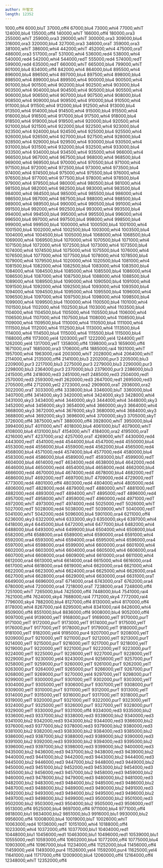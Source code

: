```yaml
---
author: 叶智文
length: 12352
---
```

1000,off4
6000,bluT
37000,off4
67000,blu4
73000,whi4
77000,whiT
124000,blu4
135000,off4
140000,whiT
166000,off4
180000,ora3
255000,whiT
259000,ora3
290000,whiT
300000,ora3
309000,blu4
316000,ora3
320000,blu4
327000,ora3
346000,oraT
359000,ora3
381000,whiT
386000,whi4
442000,whiT
452000,whi4
475000,oraT
486000,ora3
517000,oraT
531000,whi4
536000,red4
538000,whi4
540000,red4
542000,whi4
544000,redT
555000,red4
574000,redT
599000,red4
635000,redT
660000,whiT
665000,blu4
799000,whiT
801000,blu4
834000,off4
842000,whi4
864000,blu4
895500,whi4
896000,blu4
896500,whi4
897000,blu4
897500,whi4
898000,blu4
898500,whi4
899000,blu4
899500,whi4
900000,blu4
900500,whi4
901000,blu4
901500,whi4
902000,blu4
902500,whi4
903000,blu4
903500,whi4
904000,blu4
904500,whi4
905000,blu4
905500,whi4
906000,blu4
906500,whi4
907000,blu4
907500,whi4
908000,blu4
908500,whi4
909000,blu4
909500,whi4
910000,blu4
910500,whi4
911000,blu4
911500,whi4
912000,blu4
912500,whi4
913000,blu4
913500,whi4
914000,blu4
914500,whi4
915000,blu4
915500,whi4
916000,blu4
916500,whi4
917000,blu4
917500,whi4
918000,blu4
918500,whi4
919000,blu4
919500,whi4
920000,blu4
920500,whi4
921000,blu4
921500,whi4
922000,blu4
922500,whi4
923000,blu4
923500,whi4
924000,blu4
924500,whi4
925000,blu4
925500,whi4
926000,blu4
926500,whi4
927000,blu4
927500,whi4
928000,blu4
928500,whi4
929000,blu4
929500,whi4
930000,blu4
930500,whi4
931000,blu4
931500,whi4
932000,blu4
932500,whi4
933000,blu4
933500,whi4
934000,blu4
934500,whi4
935000,whi4
966000,whi4
966500,blu4
967000,whi4
967500,blu4
968000,whi4
968500,blu4
969000,whi4
969500,blu4
970000,whi4
970500,blu4
971000,whi4
971500,blu4
972000,whi4
972500,blu4
973000,whi4
973500,blu4
974000,whi4
974500,blu4
975000,whi4
975500,blu4
976000,whi4
976500,blu4
977000,whi4
977500,blu4
978000,whi4
978500,blu4
979000,whi4
979500,blu4
980000,whi4
980500,blu4
981000,whi4
981500,blu4
982000,whi4
982500,blu4
983000,whi4
983500,blu4
984000,whi4
984500,blu4
985000,whi4
985500,blu4
986000,whi4
986500,blu4
987000,whi4
987500,blu4
988000,whi4
988500,blu4
989000,whi4
989500,blu4
990000,whi4
990500,blu4
991000,whi4
991500,blu4
992000,whi4
992500,blu4
993000,whi4
993500,blu4
994000,whi4
994500,blu4
995000,whi4
995500,blu4
996000,whi4
996500,blu4
997000,whi4
997500,blu4
998000,whi4
998500,blu4
999000,whi4
999500,blu4
1000000,whi4
1000500,blu4
1001000,whi4
1001500,blu4
1002000,whi4
1002500,blu4
1003000,whi4
1003500,blu4
1004000,whi4
1004500,blu4
1005000,blu4
1068000,whi4
1068500,blu4
1069000,whi4
1069500,blu4
1070000,whi4
1070500,blu4
1071000,whi4
1071500,blu4
1072000,whi4
1072500,blu4
1073000,whi4
1073500,blu4
1074000,whi4
1074500,blu4
1075000,whi4
1075500,blu4
1076000,whi4
1076500,blu4
1077000,whi4
1077500,blu4
1078000,whi4
1078500,blu4
1079000,whi4
1079500,blu4
1020000,whi4
1020500,blu4
1081000,whi4
1081500,blu4
1082000,whi4
1082500,blu4
1083000,whi4
1083500,blu4
1084000,whi4
1084500,blu4
1085000,whi4
1085500,blu4
1086000,whi4
1086500,blu4
1087000,whi4
1087500,blu4
1088000,whi4
1088500,blu4
1089000,whi4
1089500,blu4
1090000,whi4
1090500,blu4
1091000,whi4
1091500,blu4
1092000,whi4
1092500,blu4
1093000,whi4
1093500,blu4
1094000,whi4
1094500,blu4
1095000,whi4
1095500,blu4
1096000,whi4
1096500,blu4
1097000,whi4
1097500,blu4
1098000,whi4
1098500,blu4
1099000,whi4
1099500,blu4
1100000,whi4
1100500,blu4
1101000,whi4
1101500,blu4
1102000,whi4
1102500,blu4
1103000,whi4
1103500,blu4
1104000,whi4
1104500,blu4
1105000,whi4
1105500,blu4
1106000,whi4
1106500,blu4
1107000,whi4
1107500,blu4
1108000,whi4
1108500,blu4
1109000,whi4
1109500,blu4
1110000,whi4
1110500,blu4
1111000,whi4
1111500,blu4
1112000,whi4
1112500,blu4
1113000,whi4
1113500,blu4
1114000,whi4
1114500,blu4
1115000,whi4
1115500,blu4
1115000,blu4
1168000,off4
1173000,yel4
1203000,yelT
1222000,yel4
1244000,yelT
1262000,yel4
1317000,yelT
1358000,off4
1398000,ora3
1659000,off4
1671000,oraT
1685000,ora3
1706000,off4
1885000,rai4
1931000,whiT
1957000,whi4
1963000,rai4
2003000,whiT
2028000,whi4
2064000,whiT
2114000,whi4
2135000,off4
2141000,blu3
2202000,pur3
2205000,blu3
2209000,pur3
2217000,blu3
2275000,pur3
2279000,blu3
2290000,pur3
2298000,blu3
2364000,pur3
2370000,blu3
2379000,pur3
2386000,blu3
2415000,off4
2418000,red3
2451000,red1
2485000,red3
2504000,red1
2570000,red3
2593000,red1
2620000,red3
2647000,red1
2695000,red3
2705000,off4
2712000,yel2
2723000,ora2
2909000,oraT
2936000,ora2
3022000,oraT
3033000,off4
3338000,blu4
3346000,bluT
3360000,blu4
3407000,off4
3414000,sky3
3420000,whi4
3424000,sky3
3428000,whi4
3431000,sky3
3434000,whi4
3440000,sky3
3444000,whi4
3448000,sky3
3452000,whi4
3456000,sky3
3654000,whi4
3660000,sky3
3664000,whi4
3668000,sky3
3672000,whi4
3676000,sky3
3680000,whi4
3684000,sky3
3688000,whi4
3692000,sky3
3696000,whi4
3700000,sky3
3705000,skyT
3726000,off4
3875000,whiT
3880000,off4
3928000,whiT
3950000,blu4
3994000,bluT
4011000,whiT
4018000,blu4
4061000,bluT
4079000,whiT
4108000,blu4
4131000,bluT
4154000,whiT
4184000,ora2
4195000,oraT
4216000,whiT
4237000,ora2
4257000,oraT
4269000,whiT
4430000,red4
4443000,redT
4541000,red4
4544000,blu4
4547000,red4
4550000,blu4
4553000,red4
4556000,blu4
4559000,red4
4562000,blu4
4565000,red4
4568000,blu4
4571000,red4
4574000,blu4
4577000,red4
4580000,blu4
4583000,red4
4586000,blu4
4589000,redT
4593000,bluT
4599000,redT
4604000,blu4
4614000,redT
4634000,red4
4638000,blu4
4642000,red4
4646000,blu4
4650000,red4
4654000,blu4
4658000,red4
4662000,blu4
4666000,red4
4670000,blu4
4674000,red4
4678000,blu4
4682000,redT
4686000,bluT
4692000,redT
4697000,bluT
4709000,red4
4729000,redT
4773000,red4
4801000,off4
4803000,red4
4804000,whi4
4805000,red4
4806000,redT
4828000,red4
4879000,redT
4880000,whiT
4881000,redT
4882000,red4
4893000,redT
4894000,whiT
4895000,redT
4896000,red4
4957000,redT
4958000,whiT
4959000,redT
4960000,red4
4971000,redT
4972000,whiT
4973000,redT
4974000,red4
5025000,redT
5026000,whiT
5027000,redT
5028000,red4
5038000,redT
5039000,whiT
5040000,redT
5041000,whiT
5042000,red4
5096000,blu4
5901000,ora4
6211000,off4
6236000,sky3
6322000,whi4
6333000,sky3
6350000,sky4
6397000,whi4
6418000,sky4
6445000,blu4
6472000,whi4
6477000,blu4
6482000,whi4
6488000,blu4
6493000,whi4
6499000,blu4
6504000,whi4
6508000,blu4
6582000,off4
6588000,ora4
6589000,whi4
6590000,ora4
6591000,whi4
6592000,ora4
6593000,whi4
6594000,ora4
6595000,whi4
6596000,ora4
6597000,whi4
6598000,ora4
6599000,whi4
6600000,ora4
6601000,whi4
6602000,ora4
6603000,whi4
6604000,ora4
6605000,whi4
6606000,ora4
6607000,whi4
6608000,ora4
6609000,whi4
6610000,ora4
6611000,whi4
6612000,ora4
6613000,whi4
6614000,ora4
6615000,whi4
6616000,ora4
6617000,whi4
6618000,ora4
6619000,whi4
6620000,ora4
6621000,whi4
6622000,ora4
6623000,whi4
6624000,ora4
6625000,whi4
6626000,ora4
6627000,whi4
6628000,ora4
6629000,whi4
6630000,ora4
6631000,oraT
6649000,ora4
6696000,oraT
6714000,ora4
6743000,oraT
6762000,ora4
6780000,whi4
7200000,ora4
7218000,oraT
7238000,ora4
7248000,off4
7251000,whiT
7265000,blu4
7425000,off4
7448000,blu4
7541000,rai4
7621000,off4
7624000,sky4
7688000,rai4
7712000,sky4
7772000,rai4
7796000,sky4
7882000,blu4
8127000,off4
8130000,whi4
8170000,off4
8178000,whi4
8267000,rai4
8295000,whi4
8341000,rai4
8426000,whi4
8509000,off4
8551000,blu4
8836000,off4
9008000,blu4
9052000,off4
9097000,yel4
9139000,yelT
9168000,purT
9169000,yelT
9170000,purT
9171000,yelT
9172000,purT
9173000,yelT
9174000,purT
9175000,yelT
9176000,purT
9177000,yelT
9178000,purT
9179000,yelT
9180000,purT
9181000,yelT
9182000,yel4
9195000,pur4
9207000,purT
9208000,yelT
9209000,purT
9210000,yelT
9211000,purT
9212000,yelT
9213000,purT
9214000,yelT
9215000,purT
9216000,yelT
9217000,purT
9218000,yelT
9219000,purT
9220000,yelT
9221000,purT
9222000,yelT
9223000,purT
9224000,yelT
9225000,purT
9226000,yelT
9227000,purT
9228000,yelT
9229000,purT
9230000,yel4
9243000,pur4
9256000,yelT
9257000,purT
9258000,yelT
9259000,purT
9260000,yelT
9261000,purT
9262000,yelT
9263000,purT
9264000,yelT
9265000,purT
9266000,yelT
9267000,purT
9268000,yelT
9269000,purT
9270000,yel4
9297000,yelT
9298000,purT
9299000,yelT
9300000,purT
9301000,yelT
9302000,purT
9303000,yelT
9304000,purT
9305000,yelT
9306000,purT
9307000,yelT
9308000,purT
9309000,yelT
9310000,purT
9311000,yelT
9312000,purT
9313000,yelT
9314000,purT
9315000,yelT
9316000,purT
9317000,yelT
9318000,purT
9319000,yelT
9320000,purT
9321000,yelT
9322000,purT
9323000,yelT
9324000,purT
9325000,yelT
9326000,purT
9327000,yelT
9328000,purT
9329000,yelT
9330000,purT
9331000,off4
9334000,red3
9335000,blu2
9336000,red3
9337000,blu2
9338000,red3
9339000,blu2
9340000,red3
9341000,blu2
9342000,red3
9343000,blu2
9344000,red3
9366000,blu2
9376000,red3
9377000,blu2
9378000,red3
9379000,blu2
9380000,red3
9381000,blu2
9382000,red3
9383000,blu2
9384000,red3
9385000,blu2
9386000,red3
9387000,blu2
9388000,red3
9389000,blu2
9390000,red3
9391000,blu2
9392000,red3
9393000,blu2
9394000,red3
9395000,blu2
9396000,red3
9397000,blu2
9398000,red3
9399000,blu2
9400000,red3
9435000,blu2
9436000,red3
9437000,blu2
9438000,red3
9439000,blu2
9440000,red3
9441000,blu2
9442000,red3
9443000,blu2
9444000,red3
9445000,blu2
9446000,red3
9447000,blu2
9448000,red3
9449000,blu2
9450000,red3
9451000,blu2
9452000,red3
9453000,blu2
9454000,red3
9455000,blu2
9456000,red3
9457000,blu2
9458000,red3
9459000,blu2
9460000,red3
9478000,blu2
9479000,red3
9480000,blu2
9481000,red3
9482000,blu2
9483000,red3
9484000,blu2
9485000,red3
9486000,blu2
9487000,red3
9488000,blu2
9489000,red3
9490000,blu2
9491000,red3
9492000,blu2
9493000,red3
9494000,blu2
9495000,red3
9496000,blu2
9497000,red3
9498000,blu2
9499000,red3
9500000,blu2
9501000,red3
9502000,blu2
9503000,red3
9504000,blu2
9505000,red3
9506000,redT
9513000,off4
9525000,blu4
9697000,off4
9711000,blu4
9771000,off4
9818000,blu1
9834000,blu2
9851000,blu3
9916000,blu1
9930000,blu2
9956000,off4
10008000,blu4
10019000,bluT
10026000,whiT
10063000,red4
10136000,redT
10151000,whi4
10188000,off4
10233000,whi4
10372000,off4
10377000,blu1
10404000,red1
10448000,blu1
10456000,red1
10463000,blu1
10496000,red1
10539000,blu1
10555000,red1
10593000,off4
10602000,blu4
10772000,off4
10775000,blu4
10903000,off4
10967000,blu4
11234000,off4
11252000,blu4
11456000,off4
11459000,yel4
11493000,pur4
11526000,yel4
11592000,pur4
11625000,yel4
11641000,rai4
11717000,off4
12009000,blu4
12060000,off4
12164000,off4
12348000,whiT
12352000,off4
